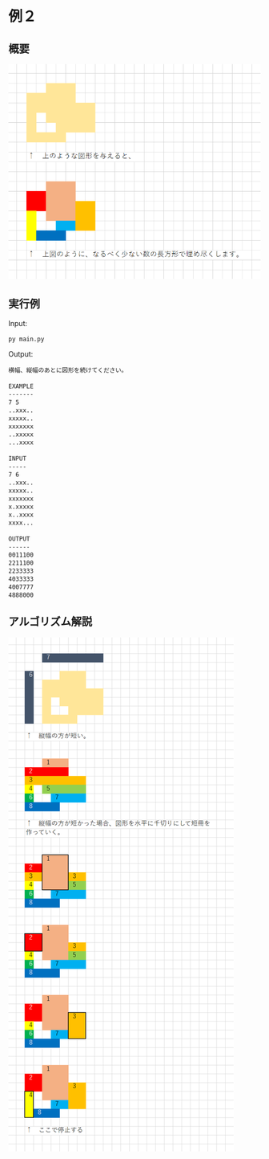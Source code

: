 # 例２


## 概要

![例２概要](./img/202501__pg__29-2347--explain-o2o3.png)  


## 実行例

Input:  

```shell
py main.py
```

Output:  

```plaintext
横幅、縦幅のあとに図形を続けてください。

EXAMPLE
-------
7 5
..xxx..
xxxxx..
xxxxxxx
..xxxxx
...xxxx

INPUT
-----
7 6
..xxx..
xxxxx..
xxxxxxx
x.xxxxx
x..xxxx
xxxx...

OUTPUT
------
0011100
2211100
2233333
4033333
4007777
4888000
```


## アルゴリズム解説

![例２解説](./img/202501__pg__29-2347--explain-o2o4.png)  
